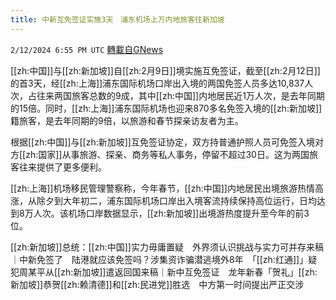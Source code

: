 ```yaml
---
title: 中新互免签证实施3天　浦东机场上万内地旅客往新加坡
---
```

`2/12/2024 6:55 PM UTC` [轉載自GNews](https://gnews.org/articles/2301084)

[[zh:中国]]与[[zh:新加坡]]自[[zh:2月9日]]境实施互免签证，截至[[zh:2月12日]]的首3天，经[[zh:上海]]浦东国际机场口岸出入境的两国免签人员多达10,837人次，占往来两国旅客总数的9成，其中[[zh:中国]]内地居民近1万人次，是去年同期的15倍。同时，[[zh:上海]]浦东国际机场也迎来870多名免签入境的[[zh:新加坡]]籍旅客，是去年同期的9倍，以旅游和春节探亲访友者为主。

根据[[zh:中国]]与[[zh:新加坡]]互免签证协定，双方持普通护照人员可免签入境对方[[zh:国家]]从事旅游、探亲、商务等私人事务，停留不超过30日。这为两国旅客往来提供了更多便利。

[[zh:上海]]机场移民管理警察称，今年春节，[[zh:中国]]内地居民出境旅游热情高涨，从除夕到大年初二，浦东国际机场口岸出入境客流持续保持高位运行，日均达到8万人次。该机场口岸数据显示，[[zh:新加坡]]出境游热度提升至今年的前3位。

[[zh:新加坡]]总统：[[zh:中国]]实力毋庸置疑　外界须认识挑战与实力可并存来稿｜中新免签了　陆港就应该免签吗？涉集资诈骗潜逃境外8年　「[[zh:红通]]」疑犯周某平从[[zh:新加坡]]遣返回国来稿｜新中互免签证　龙年新春「贺礼」[[zh:新加坡]]恭贺[[zh:赖清德]]和[[zh:民进党]]胜选　中方第一时间提出严正交涉
